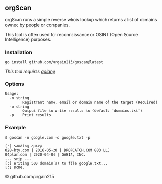 ## orgScan

orgScan runs a simple reverse whois lookup which returns a list of domains owned by people or companies.

This tool is often used for reconnaissance or OSINT (Open Source Intelligence) purposes.

### Installation

`go install github.com/urgain215/goscan@latest`

_This tool requires [golang](https://golang.org/)_

### Options

```console
Usage:
  -n string
        Registrant name, email or domain name of the target (Required)
  -o string
        Output file to write results to (default "domains.txt")
  -p    Print results
```

### Example

```console
$ goscan -n google.com -o google.txt -p

[:] Sending query...
028-hty.com | 2016-05-20 | DROPCATCH.COM 883 LLC
04plan.com | 2020-04-04 | GABIA, INC.
--- snip ---
[:] Writing 500 domain(s) to file google.txt...
[:] Done.
```

&copy; github.com/urgain215
